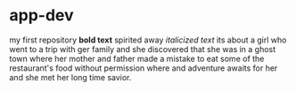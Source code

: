 # app-dev
my first repository 
**bold text** spirited away
	*italicized text*
 its about a girl who went to a trip with ger family and she discovered that she was in a ghost town where her mother and father made a mistake to eat some of the restaurant's food without permission where and adventure awaits for her and she met her long time savior.
